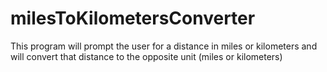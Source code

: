 # milesToKilometersConverter
This program will prompt the user for a distance in miles or kilometers and will convert that distance to the opposite unit (miles or kilometers)
